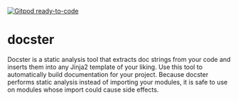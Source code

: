 [![Gitpod ready-to-code](https://img.shields.io/badge/Gitpod-ready--to--code-blue?logo=gitpod)](https://gitpod.io/#https://github.com/BujarMurati/docster)

# docster
Docster is a static analysis tool that extracts doc strings from your code and inserts them into any Jinja2 template of your liking.
Use this tool to automatically build documentation for your project.
Because docster performs static analysis instead of importing your modules, it is safe to use on modules whose import could cause side effects.

